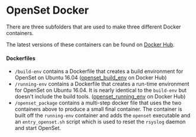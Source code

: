 # OpenSet Docker

There are three subfolders that are used to make three different Docker containers.

The latest versions of these containers can be found on [Docker Hub](https://hub.docker.com/u/opset/dashboard/).

#### Dockerfiles

- `/build-env` contains a Dockerfile that creates a build environment for OpenSet on Ubuntu 16.04 ([openset_build_env](https://hub.docker.com/r/opset/openset_build_env/) on Docker Hub)
- `/running-env` contains a Dockerfile that creates a run-time environment for OpenSet on Ubuntu 16.04. It is nearly identical to the `build-env` but doesn't include the build tools. ([openset_running_env](https://hub.docker.com/r/opset/openset_running_env/) on Docker Hub)
- `/openset_package` contains a multi-step docker file that uses the two containers above to produce a small final container. The container is built off the `running-env` container and adds the `openset` executable and an `entry_openset.sh` script which is used to reset the `rsyslog` daemon and start OpenSet.




